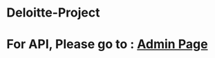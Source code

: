 # Deloitte-Project

<h1>For API, Please go to : <a href="http://localhost:3000/admin">Admin Page</a></h1>